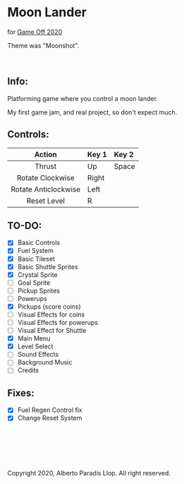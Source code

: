 # Moon Lander
for [Game Off 2020](https://itch.io/jam/game-off-2020)

Theme was "Moonshot".

&nbsp;

## Info:

Platforming game where you control a moon lander.

My first game jam, and real project, so don't expect much.

## Controls:

Action | Key 1 | Key 2
:---: | :--- | :---
Thrust | Up | Space
Rotate Clockwise | Right | 
Rotate Anticlockwise | Left | 
Reset Level | R |

## TO-DO:

- [X] Basic Controls
- [X] Fuel System
- [X] Basic Tileset
- [X] Basic Shuttle Sprites
- [X] Crystal Sprite
- [ ] Goal Sprite
- [ ] Pickup Sprites
- [ ] Powerups
- [X] Pickups (score coins)  
- [ ] Visual Effects for coins
- [ ] Visual Effects for powerups
- [ ] Visual Effect for Shuttle
- [X] Main Menu
- [X] Level Select
- [ ] Sound Effects
- [ ] Background Music
- [ ] Credits 

## Fixes:
- [X] Fuel Regen Control fix
- [X] Change Reset System

&nbsp;
 
&nbsp;

&nbsp;

Copyright 2020, Alberto Paradís Llop. All right reserved.
